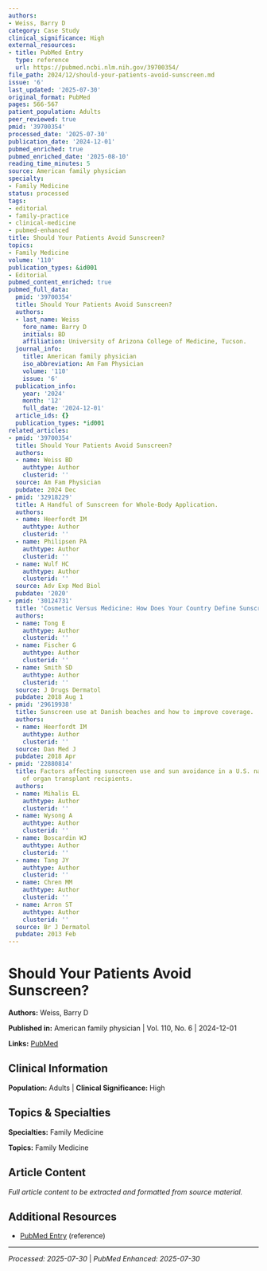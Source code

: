```yaml
---
authors:
- Weiss, Barry D
category: Case Study
clinical_significance: High
external_resources:
- title: PubMed Entry
  type: reference
  url: https://pubmed.ncbi.nlm.nih.gov/39700354/
file_path: 2024/12/should-your-patients-avoid-sunscreen.md
issue: '6'
last_updated: '2025-07-30'
original_format: PubMed
pages: 566-567
patient_population: Adults
peer_reviewed: true
pmid: '39700354'
processed_date: '2025-07-30'
publication_date: '2024-12-01'
pubmed_enriched: true
pubmed_enriched_date: '2025-08-10'
reading_time_minutes: 5
source: American family physician
specialty:
- Family Medicine
status: processed
tags:
- editorial
- family-practice
- clinical-medicine
- pubmed-enhanced
title: Should Your Patients Avoid Sunscreen?
topics:
- Family Medicine
volume: '110'
publication_types: &id001
- Editorial
pubmed_content_enriched: true
pubmed_full_data:
  pmid: '39700354'
  title: Should Your Patients Avoid Sunscreen?
  authors:
  - last_name: Weiss
    fore_name: Barry D
    initials: BD
    affiliation: University of Arizona College of Medicine, Tucson.
  journal_info:
    title: American family physician
    iso_abbreviation: Am Fam Physician
    volume: '110'
    issue: '6'
  publication_info:
    year: '2024'
    month: '12'
    full_date: '2024-12-01'
  article_ids: {}
  publication_types: *id001
related_articles:
- pmid: '39700354'
  title: Should Your Patients Avoid Sunscreen?
  authors:
  - name: Weiss BD
    authtype: Author
    clusterid: ''
  source: Am Fam Physician
  pubdate: 2024 Dec
- pmid: '32918229'
  title: A Handful of Sunscreen for Whole-Body Application.
  authors:
  - name: Heerfordt IM
    authtype: Author
    clusterid: ''
  - name: Philipsen PA
    authtype: Author
    clusterid: ''
  - name: Wulf HC
    authtype: Author
    clusterid: ''
  source: Adv Exp Med Biol
  pubdate: '2020'
- pmid: '30124731'
  title: 'Cosmetic Versus Medicine: How Does Your Country Define Sunscreen?'
  authors:
  - name: Tong E
    authtype: Author
    clusterid: ''
  - name: Fischer G
    authtype: Author
    clusterid: ''
  - name: Smith SD
    authtype: Author
    clusterid: ''
  source: J Drugs Dermatol
  pubdate: 2018 Aug 1
- pmid: '29619938'
  title: Sunscreen use at Danish beaches and how to improve coverage.
  authors:
  - name: Heerfordt IM
    authtype: Author
    clusterid: ''
  source: Dan Med J
  pubdate: 2018 Apr
- pmid: '22880814'
  title: Factors affecting sunscreen use and sun avoidance in a U.S. national sample
    of organ transplant recipients.
  authors:
  - name: Mihalis EL
    authtype: Author
    clusterid: ''
  - name: Wysong A
    authtype: Author
    clusterid: ''
  - name: Boscardin WJ
    authtype: Author
    clusterid: ''
  - name: Tang JY
    authtype: Author
    clusterid: ''
  - name: Chren MM
    authtype: Author
    clusterid: ''
  - name: Arron ST
    authtype: Author
    clusterid: ''
  source: Br J Dermatol
  pubdate: 2013 Feb
---
```


# Should Your Patients Avoid Sunscreen?

**Authors:** Weiss, Barry D

**Published in:** American family physician | Vol. 110, No. 6 | 2024-12-01

**Links:** [PubMed](https://pubmed.ncbi.nlm.nih.gov/39700354/)

## Clinical Information

**Population:** Adults | **Clinical Significance:** High

## Topics & Specialties

**Specialties:** Family Medicine

**Topics:** Family Medicine

## Article Content

*Full article content to be extracted and formatted from source material.*

## Additional Resources

- [PubMed Entry](https://pubmed.ncbi.nlm.nih.gov/39700354/) (reference)

---

*Processed: 2025-07-30* | *PubMed Enhanced: 2025-07-30*
